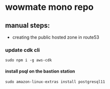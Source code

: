 # wowmate mono repo

## manual steps:

- creating the public hosted zone in route53

### update cdk cli

`sudo npm i -g aws-cdk`

#### install psql on the bastion station 

`sudo amazon-linux-extras install postgresql11`
